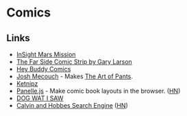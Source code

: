 # Comics

## Links

* [InSight Mars Mission](https://theoatmeal.com/comics/insight)
* [The Far Side Comic Strip by Gary Larson](https://www.thefarside.com)
* [Hey Buddy Comics](https://heybuddycomics.com)
* [Josh Mecouch](https://www.instagram.com/pantspants/) - Makes [The Art of Pants](https://theartofpants.com).
* [Ketnipz](https://www.instagram.com/ketnipz/)
* [Panelle.js](https://andrewfulrich.gitlab.io/panelle/) - Make comic book layouts in the browser. ([HN](https://news.ycombinator.com/item?id=25455659))
* [DOG WAT I SAW](https://www.instagram.com/dogwatisaw/)
* [Calvin and Hobbes Search Engine](http://michaelyingling.com/random/calvin_and_hobbes/) ([HN](https://news.ycombinator.com/item?id=26119380))
